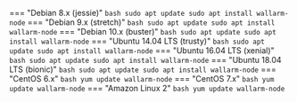 === "Debian 8.x (jessie)"
    ``` bash
    sudo apt update
    sudo apt install wallarm-node
    ```
=== "Debian 9.x (stretch)"
    ``` bash
    sudo apt update
    sudo apt install wallarm-node
    ```
=== "Debian 10.x (buster)"
    ``` bash
    sudo apt update
    sudo apt install wallarm-node
    ```
=== "Ubuntu 14.04 LTS (trusty)"
    ``` bash
    sudo apt update
    sudo apt install wallarm-node
    ```
=== "Ubuntu 16.04 LTS (xenial)"
    ``` bash
    sudo apt update
    sudo apt install wallarm-node
    ```
=== "Ubuntu 18.04 LTS (bionic)"
    ``` bash
    sudo apt update
    sudo apt install wallarm-node
    ```
=== "CentOS 6.x"
    ``` bash
    yum update wallarm-node
    ```
=== "CentOS 7.x"
    ``` bash
    yum update wallarm-node
    ```
=== "Amazon Linux 2"
    ``` bash
    yum update wallarm-node
    ```
